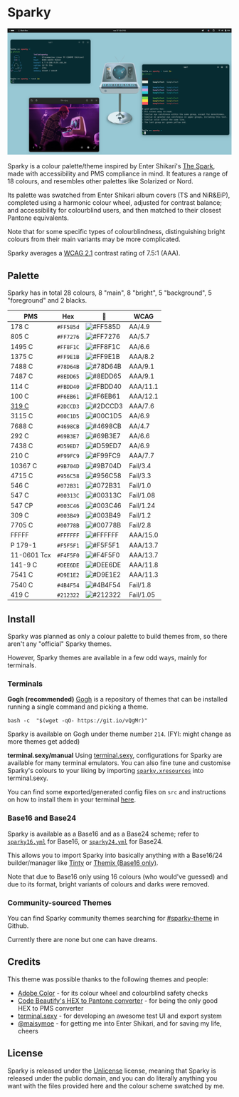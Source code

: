 # Sparky
![Image of two Black Box terminals using Sparky, displaying the commands pfetch and colours each as a demonstration. Font used is Intel One Mono, and a custom edit of The Spark's album cover is used as the wallpaper.](ast/sc.png)

Sparky is a colour palette/theme inspired by Enter Shikari's [The Spark](https://album.link/mx/i/1263896001), made with accessibility and PMS compliance in mind. It features a range of 18 colours, and resembles other palettes like Solarized or Nord.

Its palette was swatched from Enter Shikari album covers (TS and NiR&EiP), completed using a harmonic colour wheel, adjusted for contrast balance; and accessibility for colourblind users, and then matched to their closest Pantone equivalents. 

Note that for some specific types of colourblindness, distinguishing bright colours from their main variants may be more complicated.

Sparky averages a [WCAG 2.1](https://www.w3.org/TR/WCAG21/#contrast-minimum) contrast rating of 7.5:1 (AAA).

## Palette
Sparky has in total 28 colours, 8 "main", 8 "bright", 5 "background", 5 "foreground" and 2 blacks.

PMS | Hex | 🎨 | WCAG
---|---|---|---
178 C | `#FF585d` | ![#FF585D](https://placehold.co/15x15/f03c15/f03c15.png) | AA/4.9
805 C | `#FF7276` | ![#FF7276](https://placehold.co/15x15/FF7276/FF7276.png) | AA/5.7
1495 C | `#FF8F1C` | ![#FF8F1C](https://placehold.co/15x15/FF8F1C/FF8F1C.png) | AA/6.6
1375 C | `#FF9E1B` | ![#FF9E1B](https://placehold.co/15x15/FF9E1B/FF9E1B.png) | AAA/8.2
7488 C | `#78D64B` | ![#78D64B](https://placehold.co/15x15/78d64b/78d64b.png) | AAA/9.1
7487 C | `#8EDD65` | ![#8EDD65](https://placehold.co/15x15/8EDD65/8EDD65.png) | AAA/9.1
114 C | `#FBDD40` | ![#FBDD40](https://placehold.co/15x15/FBDD40/FBDD40.png) | AAA/11.1
100 C | `#F6EB61` | ![#F6EB61](https://placehold.co/15x15/F6EB61/F6EB61.png) | AAA/12.1
[319 C](https://x.com/ENTERSHIKARI/status/1200107247973609473?s=20) | `#2DCCD3` | ![#2DCCD3](https://placehold.co/15x15/2DCCD3/2DCCD3.png) | AAA/7.6
3115 C | `#00C1D5` | ![#00C1D5](https://placehold.co/15x15/00C1D5/00C1D5.png) | AA/6.9
7688 C | `#4698CB` | ![#4698CB](https://placehold.co/15x15/4698CB/4698CB.png) | AA/4.7
292 C | `#69B3E7` | ![#69B3E7](https://placehold.co/15x15/69B3E7/69B3E7.png) | AA/6.6
7438 C | `#D59ED7` | ![#D59ED7](https://placehold.co/15x15/D59ED7/D59ED7.png) | AA/6.9
210 C | `#F99FC9` | ![#F99FC9](https://placehold.co/15x15/F99FC9/F99FC9.png) | AAA/7.7
10367 C | `#9B704D`| ![#9B704D](https://placehold.co/15x15/9B704D/9B704D.png) | Fail/3.4
4715 C | `#956C58` | ![#956C58](https://placehold.co/15x15/956C58/956C58.png) | Fail/3.3
546 C | `#072B31` | ![#072B31](https://placehold.co/15x15/072B31/072B31.png) | Fail/1.0
547 C | `#00313C` | ![#00313C](https://placehold.co/15x15/00313C/00313C.png) | Fail/1.08
547 CP | `#003C46` | ![#003C46](https://placehold.co/15x15/003C46/003C46.png) | Fail/1.24
309 C | `#003B49` | ![#003B49](https://placehold.co/15x15/003B49/003B49.png) | Fail/1.2
7705 C | `#00778B` | ![#00778B](https://placehold.co/15x15/00778B/00778B.png) | Fail/2.8
FFFFF | `#FFFFFF` | ![#FFFFFF](https://placehold.co/15x15/FFFFFF/FFFFFF.png) | AAA/15.0
P 179-1 | `#F5F5F1` | ![#F5F5F1](https://placehold.co/15x15/F5F5F1/F5F5F1.png) | AAA/13.7
11-0601 Tcx| `#F4F5F0` | ![#F4F5F0](https://placehold.co/15x15/F4F5F0/F4F5F0.png) | AAA/13.7
141-9 C | `#DEE6DE` | ![#DEE6DE](https://placehold.co/15x15/DEE6DE/DEE6DE.png) | AAA/11.8
7541 C | `#D9E1E2` | ![#D9E1E2](https://placehold.co/15x15/D9E1E2/D9E1E2.png) | AAA/11.3
7540 C | `#4B4F54` | ![#4B4F54](https://placehold.co/15x15/4B4F54/4B4F54.png) | Fail/1.8
419 C | `#212322` | ![#212322](https://placehold.co/15x15/212322/212322.png) | Fail/1.05

## Install
Sparky was planned as only a colour palette to build themes from, so there aren't any "official" Sparky themes.

However, Sparky themes are available in a few odd ways, mainly for terminals.

### Terminals

**Gogh (recommended)**
[Gogh](https://gogh-co.github.io/Gogh/) is a repository of themes that can be installed running a single command and picking a theme. 

```
bash -c  "$(wget -qO- https://git.io/vQgMr)"
```

Sparky is available on Gogh under theme number `214`. (FYI: might change as more themes get added)

**terminal.sexy/manual**
Using [terminal.sexy](https://terminal.sexy), configurations for Sparky are available for many terminal emulators. You can also fine tune and customise Sparky's colours to your liking by importing [`sparky.xresources`](src/sparky.xresources) into terminal.sexy.

You can find some exported/generated config files on `src` and instructions on how to install them in your terminal [here](src/INSTALL.md).

### Base16 and Base24
Sparky is available as a Base16 and as a Base24 scheme; refer to [`sparky16.yml`](src/sparky16.yml) for Base16, or [`sparky24.yml`](src/sparky24.yml) for Base24.

This allows you to import Sparky into basically anything with a Base16/24 builder/manager like [Tinty](https://github.com/tinted-theming/tinty) or [Themix (Base16 only)](https://github.com/themix-project/themix-gui).

Note that due to Base16 only using 16 colours (who would've guessed) and due to its format, bright variants of colours and darks were removed.

### Community-sourced Themes
You can find Sparky community themes searching for [#sparky-theme](https://github.com/search?q=sparky-theme) in Github.

Currently there are none but one can have dreams.

## Credits
This theme was possible thanks to the following themes and people:
- [Adobe Color](https://color.adobe.com/) - for its colour wheel and colourblind safety checks
- [Code Beautify's HEX to Pantone converter](https://codebeautify.org/hex-to-pantone-converter) - for being the only good HEX to PMS converter
- [terminal.sexy](https://terminal.sexy/) - for developing an awesome test UI and export system
- [@maisymoe](https://github.com/maisymoe) - for getting me into Enter Shikari, and for saving my life, cheers

## License
Sparky is released under the [Unlicense](https://unlicense.org) license, meaning that Sparky is released under the public domain, and you can do literally anything you want with the files provided here and the colour scheme swatched by me.